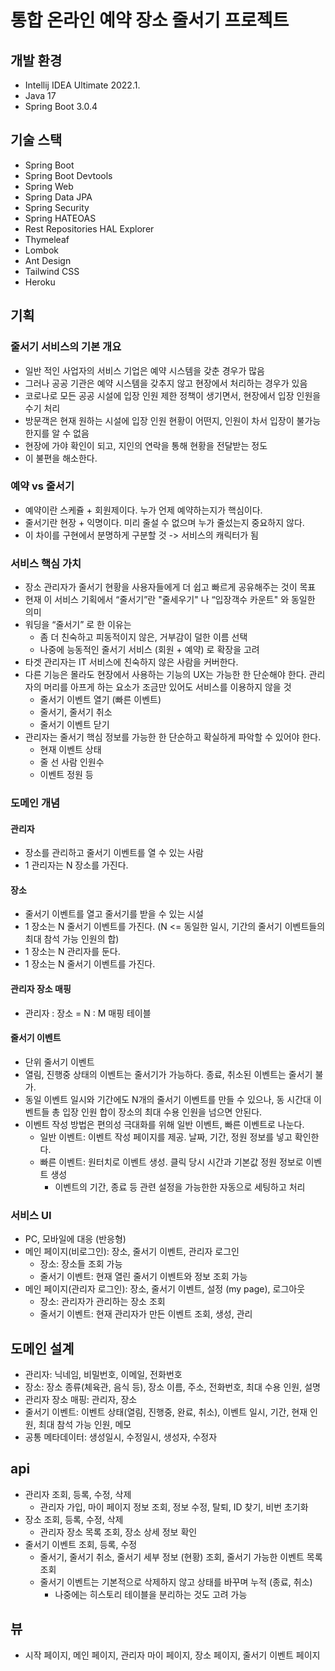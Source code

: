 # 통합 온라인 예약 장소 줄서기 프로젝트


## 개발 환경

* Intellij IDEA Ultimate 2022.1.
* Java 17
* Spring Boot 3.0.4


## 기술 스택

* Spring Boot
* Spring Boot Devtools
* Spring Web
* Spring Data JPA
* Spring Security
* Spring HATEOAS
* Rest Repositories HAL Explorer
* Thymeleaf
* Lombok
* Ant Design
* Tailwind CSS
* Heroku


## 기획

### 줄서기 서비스의 기본 개요

* 일반 적인 사업자의 서비스 기업은 예약 시스템을 갖춘 경우가 많음
* 그러나 공공 기관은 예약 시스템을 갖추지 않고 현장에서 처리하는 경우가 있음
* 코로나로 모든 공공 시설에 입장 인원 제한 정책이 생기면서, 현장에서 입장 인원을 수기 처리
* 방문객은 현재 원하는 시설에 입장 인원 현황이 어떤지, 인원이 차서 입장이 불가능한지를 알 수 없음
* 현장에 가야 확인이 되고, 지인의 연락을 통해 현황을 전달받는 정도
* 이 불편을 해소한다.

### 예약 vs 줄서기

* 예약이란 스케쥴 + 회원제이다. 누가 언제 예약하는지가 핵심이다.
* 줄서기란 현장 + 익명이다. 미리 줄설 수 없으며 누가 줄섰는지 중요하지 않다.
* 이 차이를 구현에서 분명하게 구분할 것 -> 서비스의 캐릭터가 됨

### 서비스 핵심 가치

* 장소 관리자가 줄서기 현황을 사용자들에게 더 쉽고 빠르게 공유해주는 것이 목표
* 현재 이 서비스 기획에서 “줄서기”란 "줄세우기" 나 “입장객수 카운트" 와 동일한 의미
* 워딩을 “줄서기” 로 한 이유는
  * 좀 더 친숙하고 피동적이지 않은, 거부감이 덜한 이름 선택
  * 나중에 능동적인 줄서기 서비스 (회원 + 예약) 로 확장을 고려
* 타겟 관리자는 IT 서비스에 친숙하지 않은 사람을 커버한다.
* 다른 기능은 몰라도 현장에서 사용하는 기능의 UX는 가능한 한 단순해야 한다. 관리자의 머리를 아프게 하는 요소가 조금만 있어도 서비스를 이용하지 않을 것
  * 줄서기 이벤트 열기 (빠른 이벤트)
  * 줄서기, 줄서기 취소
  * 줄서기 이벤트 닫기
* 관리자는 줄서기 핵심 정보를 가능한 한 단순하고 확실하게 파악할 수 있어야 한다.
  * 현재 이벤트 상태
  * 줄 선 사람 인원수
  * 이벤트 정원 등

### 도메인 개념

#### 관리자

* 장소를 관리하고 줄서기 이벤트를 열 수 있는 사람
* 1 관리자는 N 장소를 가진다.

#### 장소

* 줄서기 이벤트를 열고 줄서기를 받을 수 있는 시설
* 1 장소는 N 줄서기 이벤트를 가진다. (N <= 동일한 일시, 기간의 줄서기 이벤트들의 최대 참석 가능 인원의 합)
* 1 장소는 N 관리자를 둔다.
* 1 장소는 N 줄서기 이벤트를 가진다.

#### 관리자 장소 매핑

* 관리자 : 장소 = N : M 매핑 테이블

#### 줄서기 이벤트

* 단위 줄서기 이벤트
* 열림, 진행중 상태의 이벤트는 줄서기가 가능하다. 종료, 취소된 이벤트는 줄서기 불가.
* 동일 이벤트 일시와 기간에도 N개의 줄서기 이벤트를 만들 수 있으나, 동 시간대 이벤트들 총 입장 인원 합이 장소의 최대 수용 인원을 넘으면 안된다.
* 이벤트 작성 방법은 편의성 극대화를 위해 일반 이벤트, 빠른 이벤트로 나눈다.
  * 일반 이벤트: 이벤트 작성 페이지를 제공. 날짜, 기간, 정원 정보를 넣고 확인한다.
  * 빠른 이벤트: 원터치로 이벤트 생성. 클릭 당시 시간과 기본값 정원 정보로 이벤트 생성
    * 이벤트의 기간, 종료 등 관련 설정을 가능한한 자동으로 세팅하고 처리

### 서비스 UI

* PC, 모바일에 대응 (반응형)
* 메인 페이지(비로그인): 장소, 줄서기 이벤트, 관리자 로그인
  * 장소: 장소들 조회 가능
  * 줄서기 이벤트: 현재 열린 줄서기 이벤트와 정보 조회 가능
* 메인 페이지(관리자 로그인): 장소, 줄서기 이벤트, 설정 (my page), 로그아웃
  * 장소: 관리자가 관리하는 장소 조회
  * 줄서기 이벤트: 현재 관리자가 만든 이벤트 조회, 생성, 관리


## 도메인 설계

* 관리자: 닉네임, 비밀번호, 이메일, 전화번호
* 장소: 장소 종류(체육관, 음식 등), 장소 이름, 주소, 전화번호, 최대 수용 인원, 설명
* 관리자 장소 매핑: 관리자, 장소
* 줄서기 이벤트: 이벤트 상태(열림, 진행중, 완료, 취소), 이벤트 일시, 기간, 현재 인원, 최대 참석 가능 인원, 메모
* 공통 메타데이터: 생성일시, 수정일시, 생성자, 수정자


## api

* 관리자 조회, 등록, 수정, 삭제
  * 관리자 가입, 마이 페이지 정보 조회, 정보 수정, 탈퇴, ID 찾기, 비번 초기화
* 장소 조회, 등록, 수정, 삭제
  * 관리자 장소 목록 조회, 장소 상세 정보 확인
* 줄서기 이벤트 조회, 등록, 수정
  * 줄서기, 줄서기 취소, 줄서기 세부 정보 (현황) 조회, 줄서기 가능한 이벤트 목록 조회
  * 줄서기 이벤트는 기본적으로 삭제하지 않고 상태를 바꾸며 누적 (종료, 취소)
    * 나중에는 히스토리 테이블을 분리하는 것도 고려 가능


## 뷰

* 시작 페이지, 메인 페이지, 관리자 마이 페이지, 장소 페이지, 줄서기 이벤트 페이지
